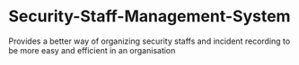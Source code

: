 # Security-Staff-Management-System
Provides a better way of organizing security staffs and incident recording to be more easy and efficient in an organisation
